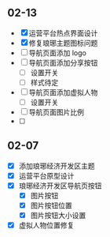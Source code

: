 ## 02-13

- [x] 运营平台热点界面设计
- [x] 修复琅琊主题图标问题
- [ ] 导航页面添加 logo
- [ ] 导航页面添加分享按钮
	- [ ] 设置开关
	- [ ] 样式待定
- [ ] 导航页面添加虚拟人物
	- [ ] 设置开关
- [ ] 导航页面图片比例
- [ ] 

## 02-07

- [x] 添加琅琊经济开发区主题
- [x] 运营平台原型设计
- [x] 琅琊经济开发区导航页按钮
	- [x] 图片按钮
	- [x] 图片按钮位置
	- [x] 图片按钮大小设置
- [x] 虚拟人物位置修复